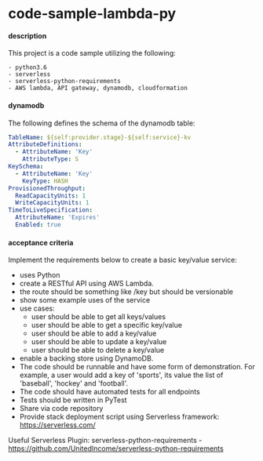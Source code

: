 # code-sample-lambda-py

#### description
This project is a code sample utilizing the following:
    
    - python3.6
    - serverless
    - serverless-python-requirements
    - AWS lambda, API gateway, dynamodb, cloudformation
    



#### dynamodb

The following defines the schema of the dynamodb table:
```yaml
TableName: ${self:provider.stage}-${self:service}-kv
AttributeDefinitions:
  - AttributeName: 'Key'
    AttributeType: S
KeySchema:
  - AttributeName: 'Key'
    KeyType: HASH
ProvisionedThroughput:
  ReadCapacityUnits: 1
  WriteCapacityUnits: 1
TimeToLiveSpecification:
  AttributeName: 'Expires'
  Enabled: true
```

#### acceptance criteria
Implement the requirements below to create a basic key/value service:
* uses Python
* create a RESTful API using AWS Lambda.
* the route should be something like /key but should be versionable
* show some example uses of the service
* use cases:
    * user should be able to get all keys/values
    * user should be able to get a specific key/value
    * user should be able to add a key/value
    * user should be able to update a key/value
    * user should be able to delete a key/value
* enable a backing store using DynamoDB. 
* The code should be runnable and have some form of demonstration. For example, a user would add a key of 'sports', its value the list of 'baseball', 'hockey' and 'football'.
* The code should have automated tests for all endpoints
* Tests should be written in PyTest
* Share via code repository
* Provide stack deployment script using Serverless framework: https://serverless.com/

Useful Serverless Plugin:
serverless-python-requirements - https://github.com/UnitedIncome/serverless-python-requirements
